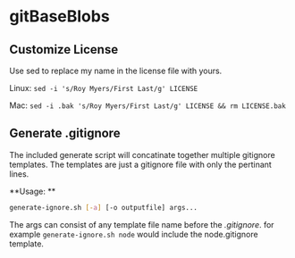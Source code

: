 # gitBaseBlobs

## Customize License 
Use sed to replace my name in the license file with yours.

Linux: `sed -i 's/Roy Myers/First Last/g' LICENSE`

Mac: `sed -i .bak 's/Roy Myers/First Last/g' LICENSE && rm LICENSE.bak`

## Generate .gitignore  

The included generate script will concatinate together multiple gitignore templates. The templates are just a gitignore file with only the pertinant lines.

**Usage: **  
```bash
generate-ignore.sh [-a] [-o outputfile] args...
```  
The args can consist of any template file name before the _.gitignore_. for example `generate-ignore.sh node` would include the node.gitignore template.
